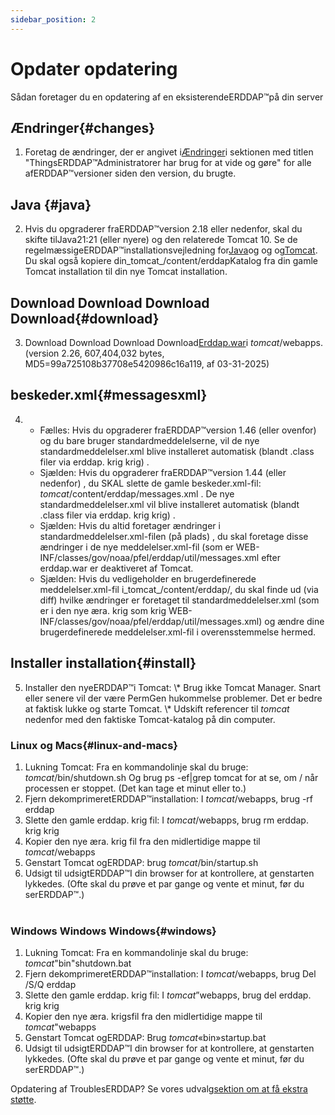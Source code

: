 ```yaml
---
sidebar_position: 2
---
```

# Opdater opdatering
Sådan foretager du en opdatering af en eksisterendeERDDAP™på din server

## Ændringer{#changes} 
1. Foretag de ændringer, der er angivet i[Ændringer](/changes)i sektionen med titlen "ThingsERDDAP™Administratorer har brug for at vide og gøre" for alle afERDDAP™versioner siden den version, du brugte.
     
## Java {#java} 
2. Hvis du opgraderer fraERDDAP™version 2.18 eller nedenfor, skal du skifte tilJava21:21 (eller nyere) og den relaterede Tomcat 10. Se de regelmæssigeERDDAP™installationsvejledning for[Java](/docs/server-admin/deploy-install#java)og og og[Tomcat](/docs/server-admin/deploy-install#tomcat). Du skal også kopiere din_tomcat_/content/erddapKatalog fra din gamle Tomcat installation til din nye Tomcat installation.

## Download Download Download Download{#download} 
3. Download Download Download Download[Erddap.war](https://github.com/ERDDAP/erddap/releases/download/v2.26.0/erddap.war)i _tomcat_/webapps.
     (version 2.26, 607,404,032 bytes, MD5=99a725108b37708e5420986c16a119, af 03-31-2025) 
     
## beskeder.xml{#messagesxml} 
4. 
    * Fælles: Hvis du opgraderer fraERDDAP™version 1.46 (eller ovenfor) og du bare bruger standardmeddelelserne, vil de nye standardmeddelelser.xml blive installeret automatisk (blandt .class filer via erddap. krig krig) .
         
    * Sjælden: Hvis du opgraderer fraERDDAP™version 1.44 (eller nedenfor) ,
du SKAL slette de gamle beskeder.xml-fil:
        _tomcat_/content/erddap/messages.xml .
De nye standardmeddelelser.xml vil blive installeret automatisk (blandt .class filer via erddap. krig krig) .
         
    * Sjælden: Hvis du altid foretager ændringer i standardmeddelelser.xml-filen (på plads) ,
du skal foretage disse ændringer i de nye meddelelser.xml-fil (som er
WEB-INF/classes/gov/noaa/pfel/erddap/util/messages.xml efter erddap.war er deaktiveret af Tomcat.
         
    * Sjælden: Hvis du vedligeholder en brugerdefinerede meddelelser.xml-fil i_tomcat_/content/erddap/,
du skal finde ud (via diff) hvilke ændringer er foretaget til standardmeddelelser.xml (som er i den nye æra. krig som krig
WEB-INF/classes/gov/noaa/pfel/erddap/util/messages.xml) og ændre dine brugerdefinerede meddelelser.xml-fil i overensstemmelse hermed.
         
## Installer installation{#install} 
5. Installer den nyeERDDAP™i Tomcat:
\\* Brug ikke Tomcat Manager. Snart eller senere vil der være PermGen hukommelse problemer. Det er bedre at faktisk lukke og starte Tomcat.
\\* Udskift referencer til _tomcat_ nedenfor med den faktiske Tomcat-katalog på din computer.
     
### Linux og Macs{#linux-and-macs} 
1. Lukning Tomcat: Fra en kommandolinje skal du bruge: _tomcat_/bin/shutdown.sh
Og brug ps -ef|grep tomcat for at se, om / når processen er stoppet. (Det kan tage et minut eller to.) 
2. Fjern dekomprimeretERDDAP™installation: I _tomcat_/webapps, brug
-rf erddap
3. Slette den gamle erddap. krig fil: I _tomcat_/webapps, brug rm erddap. krig krig
4. Kopier den nye æra. krig fil fra den midlertidige mappe til _tomcat_/webapps
5. Genstart Tomcat ogERDDAP: brug _tomcat_/bin/startup.sh
6. Udsigt til udsigtERDDAP™I din browser for at kontrollere, at genstarten lykkedes.
     (Ofte skal du prøve et par gange og vente et minut, før du serERDDAP™.)   
             
### Windows Windows Windows{#windows} 
1. Lukning Tomcat: Fra en kommandolinje skal du bruge: _tomcat_"bin"shutdown.bat
2. Fjern dekomprimeretERDDAP™installation: I _tomcat_/webapps, brug
Del /S/Q erddap
3. Slette den gamle erddap. krig fil: I _tomcat_”webapps, brug del erddap. krig krig
4. Kopier den nye æra. krigsfil fra den midlertidige mappe til _tomcat_"webapps
5. Genstart Tomcat ogERDDAP: Brug _tomcat_«bin»startup.bat
6. Udsigt til udsigtERDDAP™I din browser for at kontrollere, at genstarten lykkedes.
     (Ofte skal du prøve et par gange og vente et minut, før du serERDDAP™.) 

Opdatering af TroublesERDDAP? Se vores udvalg[sektion om at få ekstra støtte](/docs/intro#support).

